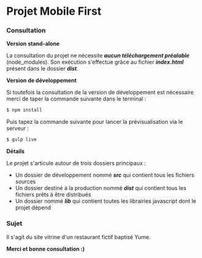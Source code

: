 **Projet Mobile First**
=========

### Consultation

**Version stand-alone**

La consultation du projet ne nécessite ***aucun téléchargement préalable*** (node_modules).
Son exécution s'effectue grâce au fichier ***index.html*** présent dans le dossier ***dist***.

**Version de développement**

Si toutefois la consultation de la version de développement est nécessaire merci de taper la commande suivante dans le terminal :

```sh
$ npm install
```

Puis tapez la commande suivante pour lancer la prévisualisation via le serveur :

```sh
$ gulp live
```

**Détails**

Le projet s'articule autour de trois dossiers principaux :
- Un dossier de développement nommé ***src*** qui contient tous les fichiers sources
- Un dossier destiné à la production nommé ***dist*** qui contient tous les fichiers prêts à être distribués
- Un dossier nommé ***lib*** qui contient toutes les librairies javascript dont le projet dépend

### Sujet

Il s'agit du site vitrine d'un restaurant fictif baptisé Yume.

**Merci et bonne consultation :)**
